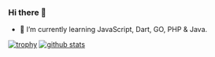 ### Hi there 👋
- 🌱 I’m currently learning JavaScript, Dart, GO, PHP & Java.

[![trophy](https://github-profile-trophy.vercel.app/?username=ariakm25)](https://github.com/ryo-ma/github-profile-trophy)
[![github stats](https://github-readme-stats.vercel.app/api?username=ariakm25&count_private=true)](https://github.com/anuraghazra/github-readme-stats)
<!--
**ariakm25/ariakm25** is a ✨ _special_ ✨ repository because its `README.md` (this file) appears on your GitHub profile.

Here are some ideas to get you started:

- 🔭 I’m currently working on ...
- 🌱 I’m currently learning ...
- 👯 I’m looking to collaborate on ...
- 🤔 I’m looking for help with ...
- 💬 Ask me about ...
- 📫 How to reach me: ...
- 😄 Pronouns: ...
- ⚡ Fun fact: ...
-->
